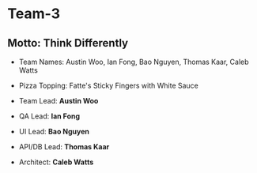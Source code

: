 # Team-3
## Motto: Think Differently

* Team Names: Austin Woo, Ian Fong, Bao Nguyen, Thomas Kaar, Caleb Watts
* Pizza Topping: Fatte's Sticky Fingers with White Sauce

* Team Lead: **Austin Woo**
* QA Lead: **Ian Fong**
* UI Lead: **Bao Nguyen**
* API/DB Lead: **Thomas Kaar**
* Architect: **Caleb Watts**

